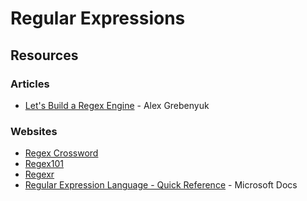 # Regular Expressions

## Resources

### Articles

* [Let's Build a Regex Engine](https://kean.blog/post/lets-build-regex) - Alex Grebenyuk

### Websites

* [Regex Crossword](https://regexcrossword.com)
* [Regex101](https://regex101.com)
* [Regexr](https://regexr.com)
* [Regular Expression Language - Quick Reference](https://docs.microsoft.com/en-us/dotnet/standard/base-types/regular-expression-language-quick-reference) - Microsoft Docs
